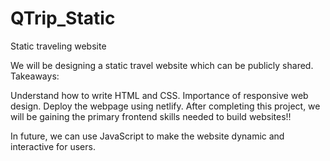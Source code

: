 # QTrip_Static
Static traveling website

We will be designing a static travel website which can be publicly shared. Takeaways:

Understand how to write HTML and CSS.
Importance of responsive web design.
Deploy the webpage using netlify.
After completing this project, we will be gaining the primary frontend skills needed to build websites!!

In future, we can use JavaScript to make the website dynamic and interactive for users.
